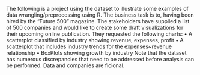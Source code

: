 The following is a project using the dataset to illustrate some examples of data wrangling/preprocessing using R. The business task is to, having been hired by the “Future 500” magazine. The stakeholders have supplied
a list of 500 companies and would like to create some draft visualizations for their upcoming online publication.
They requested the following charts:
• A scatterplot classified by industry showing revenue, expenses, profit
• A scatterplot that includes industry trends for the expenses~revenue relationship
• BoxPlots showing growth by industry
Note that the dataset has numerous discrepancies that need to be addressed before analysis can be performed. Data and companies are ficional. 
